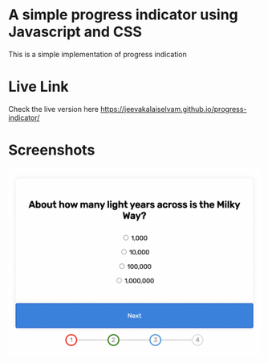# A simple progress indicator using Javascript and CSS

This is a simple implementation of progress indication

# Live Link

Check the live version here <https://jeevakalaiselvam.github.io/progress-indicator/>

# Screenshots

![Screenshot](screens/screen1.png)
